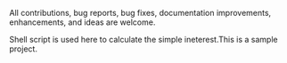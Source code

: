 All contributions, bug reports, bug fixes, documentation improvements, enhancements, and ideas are welcome.

Shell script is used here to calculate the simple ineterest.This is a sample project.
